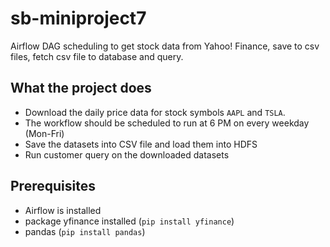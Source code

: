 # sb-miniproject7
Airflow DAG scheduling to get stock data from Yahoo! Finance, save to csv files, fetch csv file to database and query.

## What the project does
* Download the daily price data for stock symbols `AAPL` and `TSLA`. 
* The workflow should be scheduled to run at 6 PM on every weekday (Mon-Fri)
* Save the datasets into CSV file and load them into HDFS
* Run customer query on the downloaded datasets

## Prerequisites
* Airflow is installed
* package yfinance installed (`pip install yfinance`)
* pandas (`pip install pandas`)
